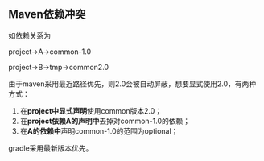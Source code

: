 ## Maven依赖冲突

如依赖关系为

project->A->common-1.0

project->B->tmp->common2.0

由于maven采用最近路径优先，则2.0会被自动屏蔽，想要显式使用2.0，有两种方式：

1. 在**project中显式声明**使用common版本2.0；
2. 在**project依赖A的声明中**去掉对common-1.0的依赖；
3. 在**A的依赖中**声明common-1.0的范围为optional；

gradle采用最新版本优先。

